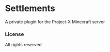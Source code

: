 # **Settlements** #

A private plugin for the Project-X Minecraft server

### License ###
All rights reserved


